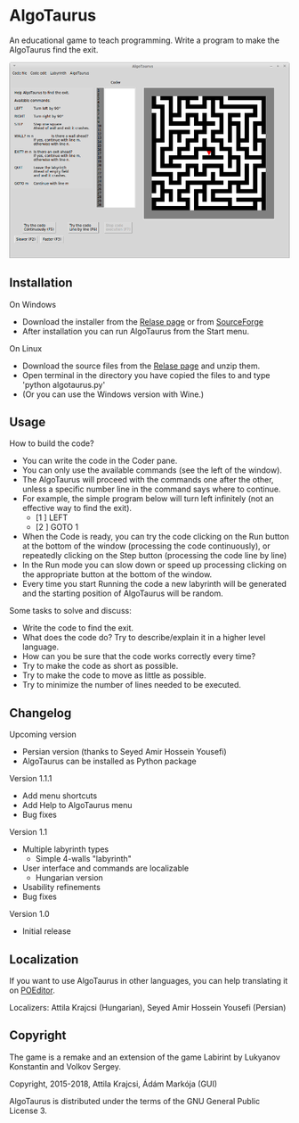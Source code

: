 AlgoTaurus
==========
An educational game to teach programming.
Write a program to make the AlgoTaurus find the exit.

![AlgoTaurus](screenshot.png)

## Installation

On Windows
- Download the installer from the [Relase page](https://github.com/AlgoTaurus/algotaurus/releases) or from [SourceForge](http://sourceforge.net/projects/algotaurus/)
- After installation you can run AlgoTaurus from the Start menu.

On Linux
- Download the source files from the [Relase page](https://github.com/AlgoTaurus/algotaurus/releases) and unzip them.
- Open terminal in the directory you have copied the files to and type 'python algotaurus.py'
- (Or you can use the Windows version with Wine.)

## Usage

How to build the code?

- You can write the code in the Coder pane.
- You can only use the available commands (see the left of the window).
- The AlgoTaurus will proceed with the commands one after the other, unless a specific number line in the command says where to continue.
- For example, the simple program below will turn left infinitely (not an effective way to find the exit).
    - [1 ] LEFT
    - [2 ] GOTO 1
- When the Code is ready, you can try the code clicking on the Run button at the bottom of the window (processing the code continuously), 
or repeatedly clicking on the Step button (processing the code line by line)
- In the Run mode you can slow down or speed up processing clicking on the appropriate button at the bottom of the window.
- Every time you start Running the code a new labyrinth will be generated and the starting position of AlgoTaurus will be random. 

Some tasks to solve and discuss:

- Write the code to find the exit.
- What does the code do? Try to describe/explain it in a higher level language.
- How can you be sure that the code works correctly every time?
- Try to make the code as short as possible.
- Try to make the code to move as little as possible.
- Try to minimize the number of lines needed to be executed.

## Changelog

Upcoming version
- Persian version (thanks to Seyed Amir Hossein Yousefi)
- AlgoTaurus can be installed as Python package

Version 1.1.1
- Add menu shortcuts
- Add Help to AlgoTaurus menu
- Bug fixes

Version 1.1
- Multiple labyrinth types
  - Simple 4-walls "labyrinth"
- User interface and commands are localizable
  - Hungarian version
- Usability refinements
- Bug fixes

Version 1.0
- Initial release

## Localization

If you want to use AlgoTaurus in other languages, you can help translating it on [POEditor](https://poeditor.com/projects/view?id=91267).

Localizers: Attila Krajcsi (Hungarian), Seyed Amir Hossein Yousefi (Persian)

## Copyright

The game is a remake and an extension of the game Labirint by Lukyanov Konstantin and Volkov Sergey.

Copyright, 2015-2018, Attila Krajcsi, Ádám Markója (GUI)

AlgoTaurus is distributed under the terms of the GNU General Public License 3.
